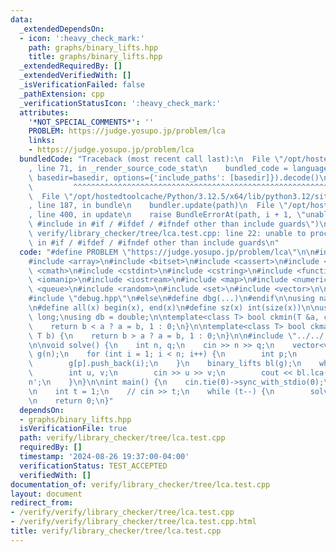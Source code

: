 ```yaml
---
data:
  _extendedDependsOn:
  - icon: ':heavy_check_mark:'
    path: graphs/binary_lifts.hpp
    title: graphs/binary_lifts.hpp
  _extendedRequiredBy: []
  _extendedVerifiedWith: []
  _isVerificationFailed: false
  _pathExtension: cpp
  _verificationStatusIcon: ':heavy_check_mark:'
  attributes:
    '*NOT_SPECIAL_COMMENTS*': ''
    PROBLEM: https://judge.yosupo.jp/problem/lca
    links:
    - https://judge.yosupo.jp/problem/lca
  bundledCode: "Traceback (most recent call last):\n  File \"/opt/hostedtoolcache/Python/3.12.5/x64/lib/python3.12/site-packages/onlinejudge_verify/documentation/build.py\"\
    , line 71, in _render_source_code_stat\n    bundled_code = language.bundle(stat.path,\
    \ basedir=basedir, options={'include_paths': [basedir]}).decode()\n          \
    \         ^^^^^^^^^^^^^^^^^^^^^^^^^^^^^^^^^^^^^^^^^^^^^^^^^^^^^^^^^^^^^^^^^^^^^^^^^^^^^^^^^\n\
    \  File \"/opt/hostedtoolcache/Python/3.12.5/x64/lib/python3.12/site-packages/onlinejudge_verify/languages/cplusplus.py\"\
    , line 187, in bundle\n    bundler.update(path)\n  File \"/opt/hostedtoolcache/Python/3.12.5/x64/lib/python3.12/site-packages/onlinejudge_verify/languages/cplusplus_bundle.py\"\
    , line 400, in update\n    raise BundleErrorAt(path, i + 1, \"unable to process\
    \ #include in #if / #ifdef / #ifndef other than include guards\")\nonlinejudge_verify.languages.cplusplus_bundle.BundleErrorAt:\
    \ verify/library_checker/tree/lca.test.cpp: line 22: unable to process #include\
    \ in #if / #ifdef / #ifndef other than include guards\n"
  code: "#define PROBLEM \"https://judge.yosupo.jp/problem/lca\"\n\n#include <algorithm>\n\
    #include <array>\n#include <bitset>\n#include <cassert>\n#include <chrono>\n#include\
    \ <cmath>\n#include <cstdint>\n#include <cstring>\n#include <functional>\n#include\
    \ <iomanip>\n#include <iostream>\n#include <map>\n#include <numeric>\n#include\
    \ <queue>\n#include <random>\n#include <set>\n#include <vector>\n\n#ifdef LOCAL\n\
    #include \"debug.hpp\"\n#else\n#define dbg(...)\n#endif\n\nusing namespace std;\n\
    \n#define all(x) begin(x), end(x)\n#define sz(x) int(size(x))\n\nusing ll = long\
    \ long;\nusing db = double;\n\ntemplate<class T> bool ckmin(T &a, const T b) {\n\
    \    return b < a ? a = b, 1 : 0;\n}\n\ntemplate<class T> bool ckmax(T &a, const\
    \ T b) {\n    return b > a ? a = b, 1 : 0;\n}\n\n#include \"../../../graphs/binary_lifts.hpp\"\
    \n\nvoid solve() {\n    int n, q;\n    cin >> n >> q;\n    vector<vector<int>>\
    \ g(n);\n    for (int i = 1; i < n; i++) {\n        int p;\n        cin >> p;\n\
    \        g[p].push_back(i);\n    }\n    binary_lifts bl(g);\n    while (q--) {\n\
    \        int u, v;\n        cin >> u >> v;\n        cout << bl.lca(u, v) << '\\\
    n';\n    }\n}\n\nint main() {\n    cin.tie(0)->sync_with_stdio(0);\n    cin.exceptions(cin.failbit);\n\
    \n    int t = 1;\n    // cin >> t;\n    while (t--) {\n        solve();\n    }\n\
    \n    return 0;\n}"
  dependsOn:
  - graphs/binary_lifts.hpp
  isVerificationFile: true
  path: verify/library_checker/tree/lca.test.cpp
  requiredBy: []
  timestamp: '2024-08-26 19:37:00-04:00'
  verificationStatus: TEST_ACCEPTED
  verifiedWith: []
documentation_of: verify/library_checker/tree/lca.test.cpp
layout: document
redirect_from:
- /verify/verify/library_checker/tree/lca.test.cpp
- /verify/verify/library_checker/tree/lca.test.cpp.html
title: verify/library_checker/tree/lca.test.cpp
---
```

